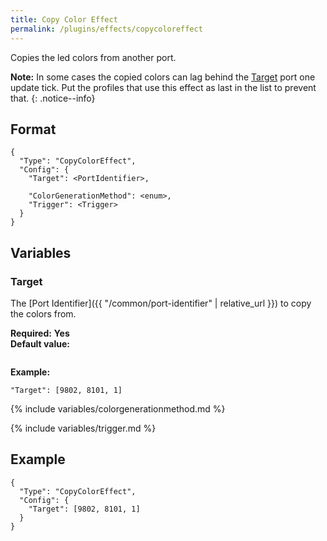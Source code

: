 ```yaml
---
title: Copy Color Effect
permalink: /plugins/effects/copycoloreffect
---
```


Copies the led colors from another port.

**Note:** In some cases the copied colors can lag behind the [Target](#target) port one update tick. Put the profiles that use this effect as last in the list to prevent that.
{: .notice--info}

## Format

~~~
{
  "Type": "CopyColorEffect",
  "Config": {
    "Target": <PortIdentifier>,

    "ColorGenerationMethod": <enum>,
    "Trigger": <Trigger>
  }
}
~~~

## Variables

### Target
<div class="variable-block" markdown="block">

The [Port Identifier]({{ "/common/port-identifier" | relative_url }}) to copy the colors from.

**Required:** **Yes**<br>
**Default value:**
~~~
~~~
**Example:**
~~~
"Target": [9802, 8101, 1]
~~~

</div>

{% include variables/colorgenerationmethod.md %}

{% include variables/trigger.md %}

## Example

~~~
{
  "Type": "CopyColorEffect",
  "Config": {
    "Target": [9802, 8101, 1]
  }
}
~~~